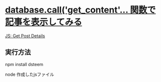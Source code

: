 # [database.call('get_content'... 関数で記事を表示してみる](https://steemit.com/hive-161179/@yasu/database-getdiscussions)

[JS: Get Post Details](https://developers.steem.io/tutorials-javascript/get_post_details)

## 実行方法

npm install dsteem

node 作成したjsファイル

